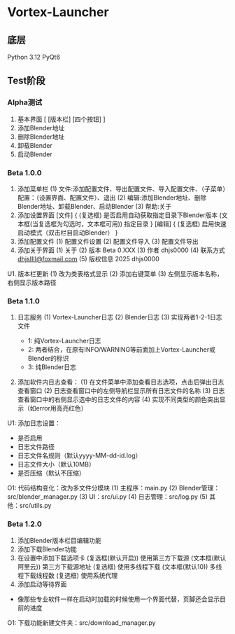 # Vortex-Launcher

## 底层
Python 3.12
PyQt6

## Test阶段

### Alpha测试

1. 基本界面
[
    [版本栏]
    [四个按钮]
]
2. 添加Blender地址
3. 删除Blender地址
4. 卸载Blender
5. 启动Blender

### Beta 1.0.0

1. 添加菜单栏
  (1) 文件:添加配置文件、导出配置文件、导入配置文件、（子菜单）配置：（设置界面、配置文件）、退出
  (2) 编辑:添加Blender地址、删除Blender地址、卸载Blender、启动Blender
  (3) 帮助:关于
2. 添加设置界面
  [文件] {
  (复选框) 是否启用自动获取指定目录下Blender版本
  (文本框(当复选框为勾选时，文本框可用)) 指定目录
  }
  [编辑] {
  (复选框) 启用快速启动模式（双击栏目启动Blender）
  }
3. 添加配置文件
  (1) 配置文件设置
  (2) 配置文件导入
  (3) 配置文件导出
4. 添加关于界面
  (1) 关于
  (2) 版本 Beta 0.XXX
  (3) 作者 dhjs0000
  (4) 联系方式 dhjsIIII@foxmail.com
  (5) 版权信息 2025 dhjs0000

U1. 版本栏更新
  (1) 改为类表格式显示
  (2) 添加右键菜单
  (3) 左侧显示版本名称，右侧显示版本路径

### Beta 1.1.0

1. 日志服务
  (1) Vortex-Launcher日志
  (2) Blender日志
  (3) 实现两者1-2-1日志文件
      - 1: 纯Vortex-Launcher日志
      - 2: 两者结合，在原有INFO/WARNING等前面加上Vortex-Launcher或Blender的标识
      - 3: 纯Blender日志

2. 添加软件内日志查看：
  (1) 在文件菜单中添加查看日志选项，点击后弹出日志查看窗口
  (2) 日志查看窗口中的左侧导航栏显示所有日志文件的名称
  (3) 日志查看窗口中的右侧显示选中的日志文件的内容
  (4) 实现不同类型的颜色突出显示（如error用高亮红色）

U1: 添加日志设置：
 - 是否启用
 - 日志文件路径
 - 日志文件名规则（默认yyyy-MM-dd-id.log）
 - 日志文件大小（默认10MB）
 - 是否压缩（默认不压缩）

O1: 代码结构变化：改为多文件分模块
  (1) 主程序：main.py
  (2) Blender管理：src/blender_manager.py
  (3) UI：src/ui.py
  (4) 日志管理：src/log.py
  (5) 其他：src/utils.py

### Beta 1.2.0
1. 添加Blender版本栏目编辑功能
2. 添加下载Blender功能
3. 在设置中添加下载选项卡
  (复选框(默认开启)) 使用第三方下载源
  (文本框(默认阿里云)) 第三方下载源地址
  (复选框) 使用多线程下载
  (文本框(默认10)) 多线程下载线程数
  (复选框) 使用系统代理
4. 添加启动等待界面
 - 像那些专业软件一样在启动时加载的时候使用一个界面代替，页脚还会显示目前的进度

O1: 下载功能新建文件夹：src/download_manager.py